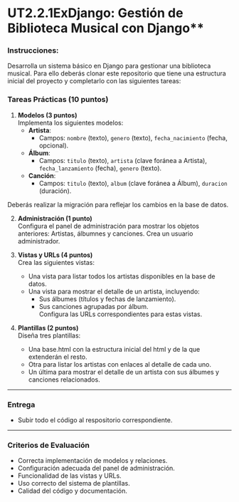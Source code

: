 # UT2.2.1ExDjango: Gestión de Biblioteca Musical con Django**  

### **Instrucciones:**  
Desarrolla un sistema básico en Django para gestionar una biblioteca musical. Para ello deberás clonar este repositorio que tiene una estructura inicial del proyecto y completarlo con las siguientes tareas:

### **Tareas Prácticas (10 puntos)**  

1. **Modelos (3 puntos)**  
   Implementa los siguientes modelos:  
   - **Artista**: 
     - Campos: `nombre` (texto), `genero` (texto), `fecha_nacimiento` (fecha, opcional).  
   - **Álbum**: 
     - Campos: `titulo` (texto), `artista` (clave foránea a Artista), `fecha_lanzamiento` (fecha), `genero` (texto).  
   - **Canción**: 
     - Campos: `titulo` (texto), `album` (clave foránea a Álbum), `duracion` (duración).

  Deberás realizar la migración para reflejar los cambios en la base de datos.

2. **Administración (1 punto)**  
   Configura el panel de administración para mostrar los objetos anteriores: Artistas, álbumnes y canciones.  Crea un usuario administrador. 

3. **Vistas y URLs (4 puntos)**  
   Crea las siguientes vistas:  
   - Una vista para listar todos los artistas disponibles en la base de datos.  
   - Una vista para mostrar el detalle de un artista, incluyendo:  
     - Sus álbumes (títulos y fechas de lanzamiento).  
     - Sus canciones agrupadas por álbum.  
Configura las URLs correspondientes para estas vistas.  

4. **Plantillas (2 puntos)**  
   Diseña tres plantillas:
   - Una base.html con la estructura inicial del html y de la que extenderán el resto.
   - Otra para listar los artistas con enlaces al detalle de cada uno.  
   - Un última para mostrar el detalle de un artista con sus álbumes y canciones relacionados.  

---

### **Entrega**  
- Subir todo el código al respositorio correspondiente.  

---

### **Criterios de Evaluación**  
- Correcta implementación de modelos y relaciones.  
- Configuración adecuada del panel de administración.  
- Funcionalidad de las vistas y URLs.  
- Uso correcto del sistema de plantillas.  
- Calidad del código y documentación.
